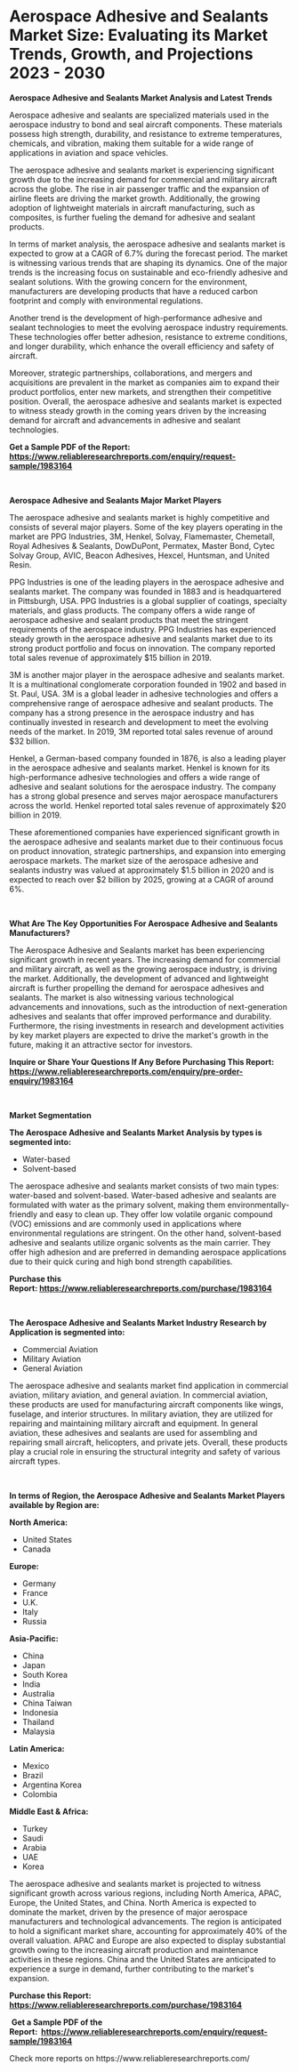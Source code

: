 <p><h1>Aerospace Adhesive and Sealants Market Size: Evaluating its Market Trends, Growth, and Projections 2023 - 2030</h1></p><p><strong>Aerospace Adhesive and Sealants Market Analysis and Latest Trends</strong></p>
<p><p>Aerospace adhesive and sealants are specialized materials used in the aerospace industry to bond and seal aircraft components. These materials possess high strength, durability, and resistance to extreme temperatures, chemicals, and vibration, making them suitable for a wide range of applications in aviation and space vehicles.</p><p>The aerospace adhesive and sealants market is experiencing significant growth due to the increasing demand for commercial and military aircraft across the globe. The rise in air passenger traffic and the expansion of airline fleets are driving the market growth. Additionally, the growing adoption of lightweight materials in aircraft manufacturing, such as composites, is further fueling the demand for adhesive and sealant products.</p><p>In terms of market analysis, the aerospace adhesive and sealants market is expected to grow at a CAGR of 6.7% during the forecast period. The market is witnessing various trends that are shaping its dynamics. One of the major trends is the increasing focus on sustainable and eco-friendly adhesive and sealant solutions. With the growing concern for the environment, manufacturers are developing products that have a reduced carbon footprint and comply with environmental regulations.</p><p>Another trend is the development of high-performance adhesive and sealant technologies to meet the evolving aerospace industry requirements. These technologies offer better adhesion, resistance to extreme conditions, and longer durability, which enhance the overall efficiency and safety of aircraft.</p><p>Moreover, strategic partnerships, collaborations, and mergers and acquisitions are prevalent in the market as companies aim to expand their product portfolios, enter new markets, and strengthen their competitive position. Overall, the aerospace adhesive and sealants market is expected to witness steady growth in the coming years driven by the increasing demand for aircraft and advancements in adhesive and sealant technologies.</p></p>
<p><strong>Get a Sample PDF of the Report:&nbsp; <a href="https://www.reliableresearchreports.com/enquiry/request-sample/1983164">https://www.reliableresearchreports.com/enquiry/request-sample/1983164</a></strong></p>
<p>&nbsp;</p>
<p><strong>Aerospace Adhesive and Sealants Major Market Players</strong></p>
<p><p>The aerospace adhesive and sealants market is highly competitive and consists of several major players. Some of the key players operating in the market are PPG Industries, 3M, Henkel, Solvay, Flamemaster, Chemetall, Royal Adhesives & Sealants, DowDuPont, Permatex, Master Bond, Cytec Solvay Group, AVIC, Beacon Adhesives, Hexcel, Huntsman, and United Resin.</p><p>PPG Industries is one of the leading players in the aerospace adhesive and sealants market. The company was founded in 1883 and is headquartered in Pittsburgh, USA. PPG Industries is a global supplier of coatings, specialty materials, and glass products. The company offers a wide range of aerospace adhesive and sealant products that meet the stringent requirements of the aerospace industry. PPG Industries has experienced steady growth in the aerospace adhesive and sealants market due to its strong product portfolio and focus on innovation. The company reported total sales revenue of approximately $15 billion in 2019.</p><p>3M is another major player in the aerospace adhesive and sealants market. It is a multinational conglomerate corporation founded in 1902 and based in St. Paul, USA. 3M is a global leader in adhesive technologies and offers a comprehensive range of aerospace adhesive and sealant products. The company has a strong presence in the aerospace industry and has continually invested in research and development to meet the evolving needs of the market. In 2019, 3M reported total sales revenue of around $32 billion.</p><p>Henkel, a German-based company founded in 1876, is also a leading player in the aerospace adhesive and sealants market. Henkel is known for its high-performance adhesive technologies and offers a wide range of adhesive and sealant solutions for the aerospace industry. The company has a strong global presence and serves major aerospace manufacturers across the world. Henkel reported total sales revenue of approximately $20 billion in 2019.</p><p>These aforementioned companies have experienced significant growth in the aerospace adhesive and sealants market due to their continuous focus on product innovation, strategic partnerships, and expansion into emerging aerospace markets. The market size of the aerospace adhesive and sealants industry was valued at approximately $1.5 billion in 2020 and is expected to reach over $2 billion by 2025, growing at a CAGR of around 6%.</p></p>
<p>&nbsp;</p>
<p><strong>What Are The Key Opportunities For Aerospace Adhesive and Sealants Manufacturers?</strong></p>
<p><p>The Aerospace Adhesive and Sealants market has been experiencing significant growth in recent years. The increasing demand for commercial and military aircraft, as well as the growing aerospace industry, is driving the market. Additionally, the development of advanced and lightweight aircraft is further propelling the demand for aerospace adhesives and sealants. The market is also witnessing various technological advancements and innovations, such as the introduction of next-generation adhesives and sealants that offer improved performance and durability. Furthermore, the rising investments in research and development activities by key market players are expected to drive the market's growth in the future, making it an attractive sector for investors.</p></p>
<p><strong>Inquire or Share Your Questions If Any Before Purchasing This Report: <a href="https://www.reliableresearchreports.com/enquiry/pre-order-enquiry/1983164">https://www.reliableresearchreports.com/enquiry/pre-order-enquiry/1983164</a></strong></p>
<p>&nbsp;</p>
<p><strong>Market Segmentation</strong></p>
<p><strong>The Aerospace Adhesive and Sealants Market Analysis by types is segmented into:</strong></p>
<p><ul><li>Water-based</li><li>Solvent-based</li></ul></p>
<p><p>The aerospace adhesive and sealants market consists of two main types: water-based and solvent-based. Water-based adhesive and sealants are formulated with water as the primary solvent, making them environmentally-friendly and easy to clean up. They offer low volatile organic compound (VOC) emissions and are commonly used in applications where environmental regulations are stringent. On the other hand, solvent-based adhesive and sealants utilize organic solvents as the main carrier. They offer high adhesion and are preferred in demanding aerospace applications due to their quick curing and high bond strength capabilities.</p></p>
<p><strong>Purchase this Report:&nbsp;<a href="https://www.reliableresearchreports.com/purchase/1983164">https://www.reliableresearchreports.com/purchase/1983164</a></strong></p>
<p>&nbsp;</p>
<p><strong>The Aerospace Adhesive and Sealants Market Industry Research by Application is segmented into:</strong></p>
<p><ul><li>Commercial Aviation</li><li>Military Aviation</li><li>General Aviation</li></ul></p>
<p><p>The aerospace adhesive and sealants market find application in commercial aviation, military aviation, and general aviation. In commercial aviation, these products are used for manufacturing aircraft components like wings, fuselage, and interior structures. In military aviation, they are utilized for repairing and maintaining military aircraft and equipment. In general aviation, these adhesives and sealants are used for assembling and repairing small aircraft, helicopters, and private jets. Overall, these products play a crucial role in ensuring the structural integrity and safety of various aircraft types.</p></p>
<p>&nbsp;</p>
<p><strong>In terms of Region, the Aerospace Adhesive and Sealants Market Players available by Region are:</strong></p>
<p>
    <p> <strong> North America: </strong>
        <ul>
            <li>United States</li>
            <li>Canada</li>
        </ul>
        </p> 
    <p> <strong> Europe: </strong>
        <ul>
            <li>Germany</li>
            <li>France</li>
            <li>U.K.</li>
            <li>Italy</li>
            <li>Russia</li>
        </ul>
        </p> 
    <p> <strong> Asia-Pacific: </strong>
        <ul>
            <li>China</li>
            <li>Japan</li>
            <li>South Korea</li>
            <li>India</li>
            <li>Australia</li>
            <li>China Taiwan</li>
            <li>Indonesia</li>
            <li>Thailand</li>
            <li>Malaysia</li>
        </ul>
        </p> 
    <p> <strong> Latin America: </strong>
        <ul>
            <li>Mexico</li>
            <li>Brazil</li>
            <li>Argentina Korea</li>
            <li>Colombia</li>
        </ul>
        </p> 
    <p> <strong> Middle East & Africa: </strong>
        <ul>
            <li>Turkey</li>
            <li>Saudi</li>
            <li>Arabia</li>
            <li>UAE</li>
            <li>Korea</li>
        </ul>
    </p>
    </p>
<p><p>The aerospace adhesive and sealants market is projected to witness significant growth across various regions, including North America, APAC, Europe, the United States, and China. North America is expected to dominate the market, driven by the presence of major aerospace manufacturers and technological advancements. The region is anticipated to hold a significant market share, accounting for approximately 40% of the overall valuation. APAC and Europe are also expected to display substantial growth owing to the increasing aircraft production and maintenance activities in these regions. China and the United States are anticipated to experience a surge in demand, further contributing to the market's expansion.</p></p>
<p><strong>Purchase this Report: <a href="https://www.reliableresearchreports.com/purchase/1983164">https://www.reliableresearchreports.com/purchase/1983164</a></strong></p>
<p>&nbsp;<strong>Get a Sample PDF of the Report:&nbsp;&nbsp;<a href="https://www.reliableresearchreports.com/enquiry/request-sample/1983164">https://www.reliableresearchreports.com/enquiry/request-sample/1983164</a></strong></p>
<p><strong></strong></p>
<p>Check more reports on https://www.reliableresearchreports.com/</p>